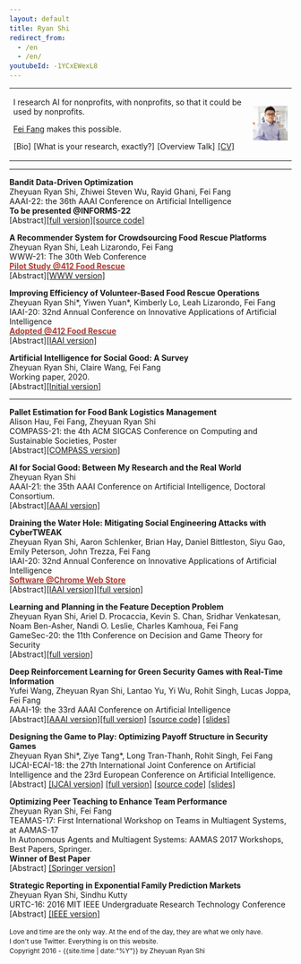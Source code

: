 ```yaml
---
layout: default
title: Ryan Shi
redirect_from:
  - /en
  - /en/
youtubeId: -1YCxEWexL8
---
```


<style>
.special {
  color: #4D97AF;
}
</style>

<table width="100%" border="0" cellspacing="0" cellpadding="0">
          <tbody><tr>
            <td width="85%" valign="middle">
              <p>I research AI for nonprofits, with nonprofits, so that it could be used by nonprofits.
              </p>
              <p>
              <a href="https://feifang.info/">Fei Fang</a> makes this possible.
              </p>
              <p>
              <a id="bio-button" onclick="absCHF('abs-bio')" style="cursor:pointer;">[Bio]</a> 
              <a id="research-button" onclick="absCHF('abs-research')"  style="cursor:pointer;">[What is your research, exactly?]</a> 
              <a id="talk-button" onclick="absCHF('abs-talk')" style="cursor:pointer;">[Overview Talk]</a> 
              <a href="assets/Ryan_Shi_CV.pdf">[CV]</a>
              </p>
            </td>
            <td width="15%">
              <img src="assets/ryan.jpg">
            </td>
          </tr>
        </tbody></table>


<script>
function absCHF(Id) {
    var x = document.getElementById(Id);
    if (x.style.display === "none") {
        x.style.display = "block";
    } else {
        x.style.display = "none";
    }
}
</script>


<div id="abs-bio" style="display:none;">
<blockquote>
<b>Bio:</b> Ryan Shi is a Ph.D. candidate of Societal Computing in the School of Computer Science at Carnegie Mellon University and founder of <a href="https://www.98connect.org">98Connect</a>. He works with nonprofit organizations to address societal challenges in food security, wildlife conservation, and public health using AI. His research has been deployed at these organizations worldwide. Shi studies game theory, online learning, and reinforcement learning on problems motivated by non-profit applications. He co-organized the AI for Social Good Symposia in 2020-2022. He is the recipient of a Siebel Scholar award, an IEEE Computer Society Upsilon Pi Epsilon Scholarship, and a Carnegie Mellon Presidential Fellowship. Shi grew up in Henan, China before moving to the U.S., where he graduated from Swarthmore College with a B.A. in mathematics and computer science.
</blockquote>
</div>

<div id="abs-research" style="display:none;">
<blockquote>
<b>What is your research, exactly?</b><br>
<br>
I am proud to be a generalist. I study game theory, online learning, recommender systems, reinforcement learning, and even NLP and HCI. My nonprofit partners' needs and the possibility of real-world deployment dictate what I study and what tools I use. Real collaboration happens when the grand research agenda is left off the table. <br>
<br>
I am proud to be a specialist. I specialize in AI for nonprofits. Working with nonprofits gives me the unique insight into their pain points. Such first-hand experience fuels many <a href="https://arxiv.org/abs/2008.11707">technical AI research questions</a> to address those pain points. Furthermore, AI for nonprofits will have its own set of research questions, concerning all stages of a project from problem formulation to deployment. I work on these questions so that we can build more robust bridges between nonprofits and technology teams in the future.
</blockquote>
</div>


<div id="abs-talk" style="display:none;">
{% include youtubePlayer.html id=page.youtubeId %}
</div>

---

**Bandit Data-Driven Optimization**
<br>
Zheyuan Ryan Shi, Zhiwei Steven Wu, Rayid Ghani, Fei Fang
<br>
AAAI-22: the 36th AAAI Conference on Artificial Intelligence
<br>
<b>To be presented @INFORMS-22</b>
<br>
<a id="abs-bandit-button" onclick="absCHF('abs-bandit')" style="cursor:pointer;">[Abstract]</a>[[full version]](https://arxiv.org/abs/2008.11707)[[source code]](https://github.com/AIandSocialGoodLab/bandit-data-driven-optimization)
<div id="abs-bandit" style="display:none;">
<blockquote>The use of machine learning (ML) systems in real-world applications entails more than just a prediction algorithm. AI for social good applications, and many real-world ML tasks in general, feature an iterative process which joins prediction, optimization, and data acquisition happen in a loop. We introduce bandit data-driven optimization, the first iterative prediction-prescription framework to formally analyze this practical routine. Bandit data-driven optimization combines the advantages of online bandit learning and offline predictive analytics in an integrated framework. It offers a flexible setup to reason about unmodeled policy objectives and unforeseen consequences. We propose PROOF, the first algorithm for this framework and show that it achieves no-regret. Using numerical simulations, we show that PROOF achieves superior performance over existing baseline.</blockquote>
</div>


**A Recommender System for Crowdsourcing Food Rescue Platforms**
<br>
Zheyuan Ryan Shi, Leah Lizarondo, Fei Fang
<br>
WWW-21: The 30th Web Conference
<br>
[<b><font color="#B03A2E">Pilot Study @412 Food Rescue</font></b>](https://412foodrescue.org/)
<br>
<a id="abs-frrecsys-button" onclick="absCHF('abs-frrecsys')" style="cursor:pointer;">[Abstract]</a>[[WWW version]](https://dl.acm.org/doi/abs/10.1145/3442381.3449787)
<div id="abs-frrecsys" style="display:none;">
<blockquote>The challenges of food waste and insecurity arise in wealthy and developing nations alike, impacting millions of livelihoods. The ongoing pandemic only exacerbates the problem. A major force to combat food waste and insecurity, food rescue (FR) organizations match food donations to the non-profits that serve low-resource communities. Since they rely on external volunteers to pick up and deliver the food, some FRs use web-based mobile applications to reach the right set of volunteers. In this paper, we propose the first machine learning based model to improve volunteer engagement in the food waste and security domain. We (1) develop a recommender system to send push notifications to the most likely volunteers for each given rescue, (2) leverage a mathematical programming based approach to diversify our recommendations, and (3) propose an online algorithm to dynamically select the volunteers to notify without the knowledge of future rescues. Our recommendation system improves the hit ratio from 44% achieved by the previous method to 73%. A pilot study of our method is scheduled to take place in the near future.</blockquote>
</div>


**Improving Efficiency of Volunteer-Based Food Rescue Operations**
<br>
Zheyuan Ryan Shi\*, Yiwen Yuan\*, Kimberly Lo, Leah Lizarondo, Fei Fang
<br>
IAAI-20: 32nd Annual Conference on Innovative Applications of Artificial Intelligence
<br>
[<b><font color="#B03A2E">Adopted @412 Food Rescue</font></b>](https://412foodrescue.org/)
<br>
<a id="abs-iaai20fr-button" onclick="absCHF('abs-iaai20fr')" style="cursor:pointer;">[Abstract]</a>[[IAAI version]](https://aaai.org/ojs/index.php/AAAI/article/view/7051)
<div id="abs-iaai20fr" style="display:none;">
<blockquote>Food waste and food insecurity are two challenges that coexist in many communities. To mitigate the problem, food
rescue platforms match excess food with the communities in need, and leverage external volunteers to transport the food. However, the external volunteers bring significant uncertainty to the food rescue operation. We work with a large food rescue organization to predict the uncertainty and furthermore to find ways to reduce the human dispatcher’s workload and the redundant notifications sent to volunteers. We make two main contributions. (1) We train a stacking model which predicts whether a rescue will be claimed with high precision and AUC. This model can help the dispatcher better plan for backup options and alleviate their uncertainty. (2) We develop a data-driven optimization algorithm to compute the optimal intervention and notification scheme. The algorithm uses a novel counterfactual data generation approach and the branch and bound framework. Our result reduces the number of notifications and interventions required in the food rescue operation. We are working with the organization to deploy our results in the near future.</blockquote>
</div>


**Artificial Intelligence for Social Good: A Survey**
<br>
Zheyuan Ryan Shi, Claire Wang, Fei Fang
<br>
Working paper, 2020.
<br>
<a id="abs-ai4sg-button" onclick="absCHF('abs-ai4sg')" style="cursor:pointer;">[Abstract]</a>[[Initial version]](https://arxiv.org/abs/2001.01818)
<div id="abs-ai4sg" style="display:none;">
<blockquote>Artificial intelligence for social good (AI4SG) is a research theme that aims to use and advance artificial intelligence to address societal issues and improve the well-being of the world. AI4SG has received lots of attention from the research community in the past decade with several successful applications. Building on the most comprehensive collection of the AI4SG literature to date with over 1000 contributed papers, we provide a detailed account and analysis of the work under the theme in the following ways. (1) We quantitatively analyze the distribution and trend of the AI4SG literature in terms of application domains and AI techniques used. (2) We propose three conceptual methods to systematically group the existing literature and analyze the eight AI4SG application domains in a unified framework. (3) We distill five research topics that represent the common challenges in AI4SG across various application domains. (4) We discuss five issues that, we hope, can shed light on the future development of the AI4SG research.</blockquote>
</div>


---

**Pallet Estimation for Food Bank Logistics Management**
<br>
Alison Hau, Fei Fang, Zheyuan Ryan Shi
<br>
COMPASS-21: the 4th ACM SIGCAS Conference on Computing and Sustainable Societies, Poster
<br>
<a id="abs-fbcompass-button" onclick="absCHF('abs-fbcompass')" style="cursor:pointer;">[Abstract]</a>[[COMPASS version]](https://dl.acm.org/doi/abs/10.1145/3460112.3471978)
<div id="abs-fbcompass" style="display:none;">
<blockquote>Food banks provide communities and organizations with food for those in need. One challenge they face is properly estimating the resources needed to fulfill orders. Estimating the number of shipping pallets needed for each order is an important step in allocating these resources, and coupled with limited data, provides a challenging mental task which the food bank staff grapple with on a daily basis. We provide an algorithm to estimate the number of pallets needed for an order based on the quantity of products, the known products-per-tier, and tiers-per-pallet values, as well as a scheme for testing this algorithm with limited data from the food bank. The algorithm aids in resource allocation by reducing uncertainty in the number of pallets needed.</blockquote>
</div>


**AI for Social Good: Between My Research and the Real World**
<br>
Zheyuan Ryan Shi
<br>
AAAI-21: the 35th AAAI Conference on Artificial Intelligence, Doctoral Consortium.
<br>
<a id="abs-aaaidc-button" onclick="absCHF('abs-aaaidc')" style="cursor:pointer;">[Abstract]</a>[[AAAI version]](https://ojs.aaai.org/index.php/AAAI/article/view/17863)
<div id="abs-aaaidc" style="display:none;">
<blockquote>AI for social good (AI4SG) is a research theme that aims to use and advance AI to improve the well-being of society. My work on AI4SG builds a two-way bridge between the research world and the real world. Using my unique experience in food waste and security, I propose applied AI4SG research that directly addresses real-world challenges which have received little attention from the community. Drawing from my experience in various AI4SG application domains, I propose bandit data-driven optimization, the first iterative prediction-prescription framework and a no-regret algorithm PROOF. I will apply PROOF back to my applied work on AI4SG, thereby closing the loop in a single framework.</blockquote>
</div>


**Draining the Water Hole: Mitigating Social Engineering Attacks with CyberTWEAK**
<br>
Zheyuan Ryan Shi, Aaron Schlenker, Brian Hay, Daniel Bittleston, Siyu Gao, Emily Peterson, John Trezza, Fei Fang
<br>
IAAI-20: 32nd Annual Conference on Innovative Applications of Artificial Intelligence
<br>
[<b><font color="#B03A2E">Software @Chrome Web Store</font></b>](http://bit.ly/CyberTWEAK)
<br>
<a id="abs-iaai20sed-button" onclick="absCHF('abs-iaai20sed')" style="cursor:pointer;">[Abstract]</a>[[IAAI version]](https://aaai.org/ojs/index.php/AAAI/article/view/7050)[[full version]](https://arxiv.org/abs/1901.00586)
<div id="abs-iaai20sed" style="display:none;">
<blockquote>Cyber adversaries have increasingly leveraged social engineering attacks to breach large organizations and threaten the well-being of today's online users. One clever technique, the "watering hole" attack, compromises a legitimate website to execute drive-by download attacks by redirecting users to another malicious domain. We introduce a game-theoretic model that captures the salient aspects for an organization protecting itself from a watering hole attack by altering the environment information in web traffic so as to deceive the attackers. Our main contributions are (1) a novel Social Engineering Deception (SED) game model that features a continuous action set for the attacker, (2) an in-depth analysis of the SED model to identify computationally feasible real-world cases, and (3) the CyberTWEAK algorithm which solves for the optimal protection policy. To illustrate the potential use of our framework, we built a browser extension based on our algorithms which is now publicly available online. The CyberTWEAK extension will be vital to the continued development and deployment of countermeasures for social engineering.</blockquote>
</div>

**Learning and Planning in the Feature Deception Problem**
<br>
Zheyuan Ryan Shi, Ariel D. Procaccia, Kevin S. Chan, Sridhar Venkatesan, Noam Ben-Asher, Nandi O. Leslie, Charles Kamhoua, Fei Fang
<br>
GameSec-20: the 11th Conference on Decision and Game Theory for Security
<br>
<a id="abs-fdg-button" onclick="absCHF('abs-fdg19')" style="cursor:pointer;">[Abstract]</a>[[full version]](https://arxiv.org/abs/1905.04833)
<div id="abs-fdg19" style="display:none;">
<blockquote>Today's high-stakes adversarial interactions feature attackers who constantly breach the ever-improving security measures. Deception mitigates the defender's loss by misleading the attacker to make suboptimal decisions. In order to formally reason about deception, we introduce the feature deception problem (FDP), a domain-independent model and present a learning and planning framework for finding the optimal deception strategy, taking into account the adversary's preferences which are initially unknown to the defender. We make the following contributions. (1) We show that we can uniformly learn the adversary's preferences using data from a modest number of deception strategies. (2) We propose an approximation algorithm for finding the optimal deception strategy given the learned preferences and show that the problem is NP-hard. (3) We perform extensive experiments to validate our methods and results. In addition, we provide a case study of the credit bureau network to illustrate how FDP implements deception on a real-world problem.</blockquote>
</div>


<!-- **Approximated Temporal-Induced Neural Self-Play for Finitely Repeated Bayesian Games**
<br>
Zihan Zhou, Zheyuan Ryan Shi, Yi Wu, Fei Fang
<br>
AAAI-20-RLG: AAAI-20 Workshop on Reinforcement Learning in Games
<br>
<a id="abs-pbne-button" onclick="absCHF('abs-pbne20')" style="cursor:pointer;">[Abstract]</a>
<div id="abs-pbne20" style="display:none;">
<blockquote>In two-player finitely repeated Bayesian games with one-sided incomplete information, there is a natural information asymmetry among the players. In each round of the game, the player with information disadvantage needs to infer the other player’s type from their actions. The other player, knowing that their actions reveal information about themselves, will balance between playing myopically and maintaining information advantage to maximize their accumulated payoff in the long-run, which can lead to deceptive actions. Computing the Perfect Bayesian Nash Equilibrium (PBNE) in such games can be computationally intractable for large games. In this paper, we propose a new learning-based framework to approximate PBNEs, which uses non-parametric approximation and reinforcement learning from self-play. Our initial results show that it can improve the scalability over existing methods and lead to strategy profiles that are close to PBNEs.</blockquote>
</div> -->

**Deep Reinforcement Learning for Green Security Games with Real-Time Information**
<br>
Yufei Wang, Zheyuan Ryan Shi, Lantao Yu, Yi Wu, Rohit Singh, Lucas Joppa, Fei Fang
<br>
AAAI-19: the 33rd AAAI Conference on Artificial Intelligence
<br>
<a id="abs-aaai19-button" onclick="absCHF('abs-aaai19')" style="cursor:pointer;">[Abstract]</a>[[AAAI version]](https://www.aaai.org/ojs/index.php/AAAI/article/view/3941)[[full version]](https://arxiv.org/abs/1811.02483) [[source code]](https://github.com/AIandSocialGoodLab/DeDOL) [[slides]](/papers/2019_AAAI_RL4SG_slides.pdf)  
<div id="abs-aaai19" style="display:none;">
<blockquote>Green Security Games (GSGs) have been proposed and applied to optimize patrols conducted by law enforcement agencies in green security domains such as combating poaching, illegal logging and overfishing. However, real-time information such as footprints and agents' subsequent actions upon receiving the information, e.g., rangers following the footprints to chase the poacher, have been neglected in previous work. To fill the gap, we first propose a new game model GSG-I which augments GSGs with sequential movement and the vital element of real-time information. Second, we design a novel deep reinforcement learning-based algorithm, DeDOL, to compute a patrolling strategy that adapts to the real-time information against a best-responding attacker. DeDOL is built upon the double oracle framework and the policy-space response oracle, solving a restricted game and iteratively adding best response strategies to it through training deep Q-networks. Exploring the game structure, DeDOL uses domain-specific heuristic strategies as initial strategies and constructs several local modes for efficient and parallelized training. To our knowledge, this is the first attempt to use Deep Q-Learning for security games.</blockquote>
</div>

**Designing the Game to Play: Optimizing Payoff Structure in Security Games**
<br>
Zheyuan Ryan Shi\*, Ziye Tang\*, Long Tran-Thanh, Rohit Singh, Fei Fang
<br>
IJCAI-ECAI-18: the 27th International Joint Conference on Artificial Intelligence and the 23rd European Conference on Artificial Intelligence.
<br>
<a id="abs-ijcai18-button" onclick="absCHF('abs-ijcai18')" style="cursor:pointer;">[Abstract]</a>
[[IJCAI version]](https://www.ijcai.org/proceedings/2018/71) [[full version]](https://arxiv.org/abs/1805.01987) [[source code]](https://github.com/AIandSocialGoodLab/SecurityGamePayoffManipulation) [[slides]](/papers/2018_IJCAI_payoffmanipulation_slides.pdf)
<div id="abs-ijcai18" style="display:none;">
<blockquote>Effective game-theoretic modeling of defender-attacker behavior is becoming increasingly important. In many domains, the defender functions not only as a player but also the designer of the game's payoff structure. We study Stackelberg Security Games where the defender, in addition to allocating defensive resources to protect targets from the attacker, can strategically manipulate the attacker's payoff under budget constraints in weighted L^p-norm form regarding the amount of change. Focusing on problems with weighted L^1-norm form constraint, we present (i) a mixed integer linear program-based algorithm with approximation guarantee; (ii) a branch-and-bound based algorithm with improved efficiency achieved by effective pruning; (iii) a polynomial time approximation scheme for a special but practical class of problems. In addition, we show that problems under budget constraints in L^0-norm form and weighted L^\infty-norm form can be solved in polynomial time. We provide an extensive experimental evaluation of our proposed algorithms.</blockquote>
</div>





**Optimizing Peer Teaching to Enhance Team Performance**
<br>
Zheyuan Ryan Shi, Fei Fang
<br>
TEAMAS-17: First International Workshop on Teams in Multiagent Systems, at AAMAS-17
<br>
In Autonomous Agents and Multiagent Systems: AAMAS 2017 Workshops, Best Papers, Springer.
<br>
<b>Winner of Best Paper</b>
<br>
<a id="abs-teamas17-button" onclick="absCHF('abs-teamas17')" style="cursor:pointer;">[Abstract]</a>
[[Springer version]](https://link.springer.com/chapter/10.1007/978-3-319-71682-4_9)
<div id="abs-teamas17" style="display:none;">
<blockquote>Collaboration among human agents with different expertise and capabilities is becoming increasingly pervasive and important for developing new products, providing patient-centered health care, propelling scientific advance, and solving social issues. When the roles of the agents in such collaborative teamwork are highly interdependent, the performance of the team will rely not only on each team member’s individual capabilities but also on their shared understanding and mutual support. Without any understanding in other team members’ area of expertise, the team members may not be able to work together efficiently due to the high cost of communication and the individual decisions made by different team members may even lead to undesirable results for the team. To improve collaboration and the overall performance of the team, the team members can teach each other and learn from each other, and such peer-teaching practice has shown to have great benefit in various domains such as interdisciplinary research collaboration and collaborative health care. However, the amount of time and effort the team members can spend on peer-teaching is often limited. In this paper, we focus on finding the best peer teaching plan to optimize the performance of the team, given the limited teaching and learning capacity. We (i) provide a formal model of the Peer Teaching problem; (ii) present hardness results for the problem in the general setting, and the subclasses of problems with additive utility functions and submodular utility functions; (iii) propose a polynomial time exact algorithm for problems with additive utility function, as well as a polynomial time approximation algorithm for problems with submodular utility functions.</blockquote>
</div>

**Strategic Reporting in Exponential Family Prediction Markets**
<br>
Zheyuan Ryan Shi, Sindhu Kutty
<br>
URTC-16: 2016 MIT IEEE Undergraduate Research Technology Conference
<br>
<a id="abs-urtc16-button" onclick="absCHF('abs-urtc16')" style="cursor:pointer;">[Abstract]</a>
[[IEEE version]](http://ieeexplore.ieee.org/document/8284063/)
<div id="abs-urtc16" style="display:none;">
<blockquote>Prediction markets are a platform for aggregating information from a population. We perform market simulations on the exponential family models of prediction markets. We verify the market dynamics and provide some extensions to the previous models. We also consider the incentive compatibility problem in such markets with risk neutral Bayesian traders. We show that while the market is guaranteed to achieve information aggregation, whether traders express their beliefs promptly depends on their beliefs and initial market state.
</blockquote>
</div>


<footer>
<p>
<small>Love and time are the only way. At the end of the day, they are what we only have.</small>
<br>
<small>I don't use Twitter. Everything is on this website.</small>
<br>
<small>Copyright 2016 - {{site.time | date:"%Y"}} by Zheyuan Ryan Shi </small>
</p>
</footer>
